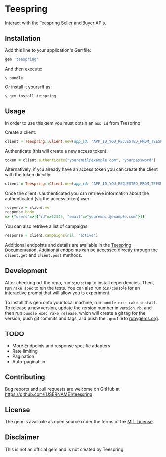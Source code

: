 # Teespring

Interact with the Teespring Seller and Buyer APIs.

## Installation

Add this line to your application's Gemfile:

```ruby
gem 'teespring'
```

And then execute:

    $ bundle

Or install it yourself as:

    $ gem install teespring

## Usage

In order to use this gem you must obtain an `app_id` from [Teespring](https://teespring.com/help). 

Create a client:

```ruby
client = Teespring::Client.new(app_id: "APP_ID_YOU_REQUESTED_FROM_TEESPRING")
```

Authenticate (this will create a new access token):

```ruby
token = client.authenticate("youremail@example.com", "yourpassword")
```

Alternatively, if you already have an access token you can create the client with the token directly:

```ruby
client = Teespring::Client.new(app_id: "APP_ID_YOU_REQUESTED_FROM_TEESPRING", access_token: "YOUR_ACCESS_TOKEN")
```

Once the client is authenticated you can retrieve information about the authenticated (via the access token) user:

```ruby
response = client.me
response.body
=> {"users"=>[{"id"=>12345, "email"=>"youremail@example.com"}]}

```

You can also retrieve a list of campaigns:

```ruby
response = client.campaigns(nil, "active")
```

Additional endpoints and details are available in the [Teespring Documentation](https://api.teespring.com/docs). Additional endpoints can be accessed directly through the `client.get` and `client.post` methods.

## Development

After checking out the repo, run `bin/setup` to install dependencies. Then, run `rake spec` to run the tests. You can also run `bin/console` for an interactive prompt that will allow you to experiment.

To install this gem onto your local machine, run `bundle exec rake install`. To release a new version, update the version number in `version.rb`, and then run `bundle exec rake release`, which will create a git tag for the version, push git commits and tags, and push the `.gem` file to [rubygems.org](https://rubygems.org).

## TODO

* More Endpoints and response specific adapters
* Rate limiting
* Pagination
* Auto-pagination

## Contributing

Bug reports and pull requests are welcome on GitHub at https://github.com/[USERNAME]/teespring.

## License

The gem is available as open source under the terms of the [MIT License](http://opensource.org/licenses/MIT).

## Disclaimer

This is not an official gem and is not created by Teespring.
